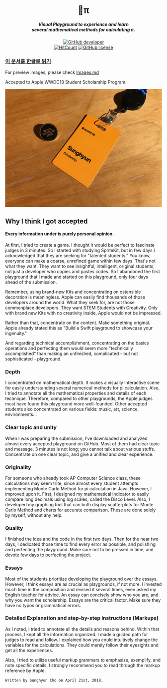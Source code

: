 <h1 align="center">π</h1>
<h5 align="center">Visual Playground to experience and learn<br>several mathematical methods for calculating π.</h5>

[<p align = "center">
![GitHub developer](https://img.shields.io/badge/Developer-Sunghyun%20Cho-yellow.svg?longCache=true&style=flat-square)](https://github.com/anaclumos)<br>[![HitCount](http://hits.dwyl.io/anaclumos/WWDC2018-Scholarship-Submission.svg)](http://hits.dwyl.io/anaclumos/WWDC2018-Scholarship-Submission) [![GitHub license](https://img.shields.io/github/license/anaclumos/WWDC2018-Scholarship-Submission.svg?longCache=true&style=flat-square)](https://github.com/anaclumos/WWDC2018-Scholarship-Submission/blob/master/LICENSE)

### [이 문서를 한글로 읽기](Korean.md)

For preview images, please check [Images.md](Images.md)

Accepted to Apple WWDC18 Student Scholarship Program.

![Badge](Badge.jpg)

## Why I think I got accepted

#### Every information under is purely personal opinion.

At first, I tried to create a game. I thought it would be perfect to fascinate judges in 3 minutes. So I started with studying SpriteKit, but in few days I acknowledged that they are seeking for "talented students." You know, everyone can make a coarse, unrefined game within few days. That's not what they want. They want to see insightful, intelligent, original students, not just a developer who copies and pastes codes. So I abandoned the first playground that I made and started on this playground, only four days ahead of the submission.

Remember, using brand-new Kits and concentrating on ostensible decoration is meaningless. Apple can easily find thousands of those developers around the world. What they seek for, are not those commonplace developers. They want STEM Students with Creativity. Only with brand new Kits with no creativity inside, Apple would not be impressed.

Rather than that, concentrate on the content. Make something original. Apple already stated this as "Build a Swift playground to showcase your ingenuity."

And regarding technical accomplishment, concentrating on the basics operations and perfecting them would seem more "technically accomplished" than making an unfinished, complicated - but not sophisticated - playground.

### Depth
I concentrated on mathematical depth. It makes a visually interactive scene for easily understanding several numerical methods for pi calculation. Also, I tried to annotate all the mathematical properties and details of each technique. Therefore, compared to other playgrounds, the Apple judges must have found this playground more well-founded. Other accepted students also concentrated on various fields: music, art, science, environments...

### Clear topic and unity
When I was preparing the submission, I've downloaded and analyzed almost every accepted playground on GitHub. Most of them had clear topic and message. 3 minutes is not long; you cannot talk about various stuffs. Concentrate on one clear topic, and give a unified and clear experience.

### Originality
For someone who already took AP Computer Science class, these calculations may seem trite, since almost every student attempts implementing Monte Carlo Method for pi calculation in Java. However, I improved upon it. First, I designed my mathematical indicator to easily compare long decimals using log scales, called the Disco Level. Also, I developed my graphing tool that can both display scatterplots for Monte Carlo Method and charts for accurate comparison. These are done solely by myself, without any help.

### Quality
I finished the idea and the code in the first two days. Then for the near two days, I dedicated those time to find every error as possible, and polishing and perfecting the playground. Make sure not to be pressed in time, and devote few days to perfecting the project.

### Essays
Most of the students prioritize developing the playground over the essays. However, I think essays are as crucial as playgrounds, if not more. I invested much time in the composition and revised it several times, even asked my English teacher for advice. An essay can concisely show who you are, and why you want the scholarship. Essays are the critical factor. Make sure they have no typos or grammatical errors.

### Detailed Explanation and step-by-step instructions (Markups)
As I noted, I tried to annotate all the details and reasons behind. Within that process, I kept all the information organized. I made a guided path for judges to read and follow. I explained how you could intuitively change the variables for the calculations. They could merely follow their eyesights and get all the experiences.

Also, I tried to utilize useful markup grammars to emphasize, exemplify, and note specific details. I strongly recommend you to read through the markup reference by Apple.


    Written by Sunghyun Cho on April 21st, 2018.